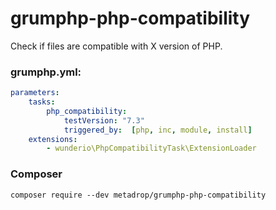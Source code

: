 # grumphp-php-compatibility

Check if files are compatible with X version of PHP.

### grumphp.yml:
````yml
parameters:
    tasks:
        php_compatibility:
            testVersion: "7.3"
            triggered_by:  [php, inc, module, install]
    extensions:
        - wunderio\PhpCompatibilityTask\ExtensionLoader
````

### Composer

``composer require --dev metadrop/grumphp-php-compatibility``
